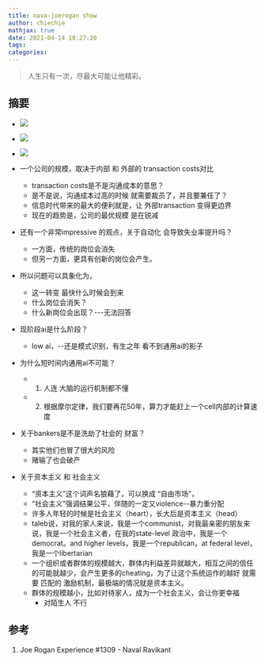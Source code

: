 ```yaml
---
title: nava-joerogan show
author: chiechie
mathjax: true
date: 2021-04-14 18:27:20
tags:
categories:
---
```


> 人生只有一次，尽最大可能让他精彩。

## 摘要

- ![](https://firebasestorage.googleapis.com/v0/b/firescript-577a2.appspot.com/o/imgs%2Fapp%2Frf_learning%2Fb0438xFonb.png?alt=media&token=02599b10-acce-445f-9697-864e41fb58c5)
- ![](https://firebasestorage.googleapis.com/v0/b/firescript-577a2.appspot.com/o/imgs%2Fapp%2Frf_learning%2FI9hy9DyLqZ.png?alt=media&token=75b3af6f-d5f4-4792-ae5f-0fc08befc99e)
- ![](https://firebasestorage.googleapis.com/v0/b/firescript-577a2.appspot.com/o/imgs%2Fapp%2Frf_learning%2FTO6ykj6ky8.png?alt=media&token=207057fb-1931-4667-974d-1e72fd560e61)

- 一个公司的规模，取决于内部 和 外部的 transaction costs对比
    - transaction costs是不是沟通成本的意思？
    - 是不是说，沟通成本过高的时候 就需要裁员了，并且要兼任了？
    - 信息时代带来的最大的便利就是，让 外部transaction 变得更边界
    - 现在的趋势是，公司的最优规模 是在锐减
- 还有一个非常impressive 的观点，关于自动化 会导致失业率提升吗？
    - 一方面，传统的岗位会消失
    - 但另一方面，更具有创新的岗位会产生。
- 所以问题可以具象化为，
    - 这一转变 最快什么时候会到来
    - 什么岗位会消失？
    - 什么新岗位会出现？---无法回答
- 现阶段ai是什么阶段？
    - low ai，--还是模式识别，有生之年 看不到通用ai的影子
- 为什么短时间内通用ai不可能？
    - 1. 人连 大脑的运行机制都不懂
    - 2. 根据摩尔定律，我们要再花50年，算力才能赶上一个cell内部的计算速度
- 关于bankers是不是洗劫了社会的 财富？
    - 其实他们也冒了很大的风险
    - 赌输了也会破产
- 关于资本主义 和 社会主义
    - “资本主义”这个词声名狼藉了，可以换成 “自由市场”，
    - “社会主义”强调结果公平，伴随的一定又violence--暴力重分配
    - 许多人年轻的时候是社会主义（heart），长大后是资本主义（head）
    - taleb说，对我的家人来说，我是一个communist，对我最亲密的朋友来说，我是一个社会主义者，在我的state-level 政治中，我是一个democrat。and higher levels，我是一个republican，at federal level，我是一个libertarian
    - 一个组织或者群体的规模越大，群体内利益差异就越大，相互之间的信任的可能就越少，会产生更多的cheating，为了让这个系统运作的越好 就需要 匹配的 激励机制，最极端的情况就是资本主义。
    - 群体的规模越小，比如对待家人，成为一个社会主义，会让你更幸福
        - 对陌生人 不行

## 参考

1. Joe Rogan Experience #1309 - Naval Ravikant